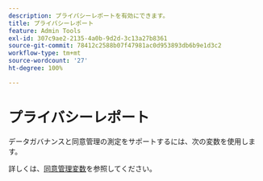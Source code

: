 ```yaml
---
description: プライバシーレポートを有効にできます。
title: プライバシーレポート
feature: Admin Tools
exl-id: 307c9ae2-2135-4a0b-9d2d-3c13a27b8361
source-git-commit: 78412c2588b07f47981ac0d953893db6b9e1d3c2
workflow-type: tm+mt
source-wordcount: '27'
ht-degree: 100%

---
```


# プライバシーレポート

データガバナンスと同意管理の測定をサポートするには、次の変数を使用します。

詳しくは、[同意管理変数](/help/admin/c-data-governance/consent-variables.md)を参照してください。
